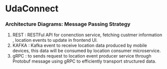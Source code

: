# UdaConnect

### Architecture Diagrams: Message Passing Strategy
1. REST : RESTFul API for conenction service, fetching custmer information , location events to update in frontend UI. 
3. KAFKA : Kafka event to receive location data produced by mobile devices, this data will be consumed by location consumer microservice.
3. gRPC : to sends request to location event producer service through Protobuf message using gRPC to efficiently transport structured data.